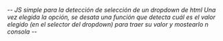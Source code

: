 -*- JS simple para la detección de selección de un dropdown de html
    Una vez elegida la opción, se desata una función que detecta cuál es el valor elegido
    (en el selector del dropdown) para traer su valor y mostearlo n consola -*-
